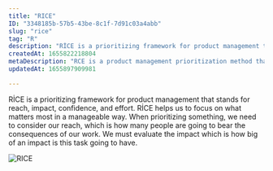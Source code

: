 ```yaml
---
title: "RICE"
ID: "3348185b-57b5-43be-8c1f-7d91c03a4abb"
slug: "rice"
tag: "R"
description: "RİCE is a prioritizing framework for product management that stands for reach, impact, confidence, and effort. RİCE helps us to focus on what matters most in a manageable way. When prioritizing something, we need to consider our reach, which is how many people are going to bear the consequences of our work. We must evaluate the impact which is how big of an impact is this task going to have. "
createdAt: 1655822218804
metaDescription: "RCE is a product management prioritization method that stands for reach, impact, confidence, and effort."
updatedAt: 1655897909981

---
```

RİCE is a prioritizing framework for product management that stands for reach, impact, confidence, and effort. RİCE helps us to focus on what matters most in a manageable way. When prioritizing something, we need to consider our reach, which is how many people are going to bear the consequences of our work. We must evaluate the impact which is how big of an impact is this task going to have. 

![RICE](https://media.giphy.com/media/mPKa6OI5oRsmextwBq/giphy.gif)
